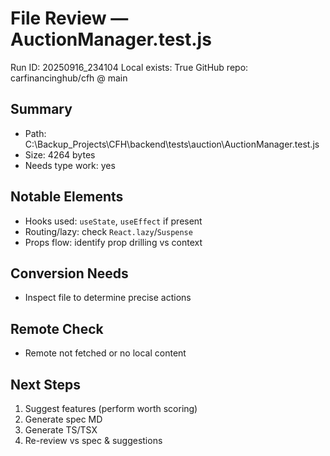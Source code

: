 # File Review — AuctionManager.test.js
Run ID: 20250916_234104
Local exists: True
GitHub repo: carfinancinghub/cfh @ main

## Summary
- Path: C:\Backup_Projects\CFH\backend\tests\auction\AuctionManager.test.js
- Size: 4264 bytes
- Needs type work: yes

## Notable Elements
- Hooks used: `useState`, `useEffect` if present
- Routing/lazy: check `React.lazy`/`Suspense`
- Props flow: identify prop drilling vs context

## Conversion Needs
- Inspect file to determine precise actions

## Remote Check
- Remote not fetched or no local content

## Next Steps
1) Suggest features (perform worth scoring)
2) Generate spec MD
3) Generate TS/TSX
4) Re-review vs spec & suggestions